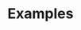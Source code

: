 # Examples

<!-- ```@contents -->
<!-- Pages = ["examples/memcopyCellArray3D.md"] -->
<!-- ``` -->

<!-- ```@contents -->
<!-- Pages = ["examples/memcopyCellArray3D_ParallelStencil.md"] -->
<!-- ``` -->

